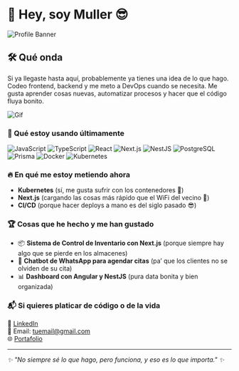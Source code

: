 # 👋 Hey, soy Muller 😎

![Profile Banner](https://cdn.shopify.com/s/files/1/0657/3100/2634/files/papier-peint-cactus-paysage-desertique-au-coucher-du-soleil_d762b181-d0ee-41ca-8389-d6cb4e3be8d0.png?v=1730361248)

## 🛠 Qué onda
Si ya llegaste hasta aquí, probablemente ya tienes una idea de lo que hago. Codeo frontend, backend y me meto a DevOps cuando se necesita. Me gusta aprender cosas nuevas, automatizar procesos y hacer que el código fluya bonito.

![Gif](https://media.giphy.com/media/eoxomXXVL2S0E/giphy.gif?cid=ecf05e47rfhbtno5263oieexnbb52gbbukjty3boemv44p41&ep=v1_gifs_search&rid=giphy.gif&ct=g)

### 🚀 Qué estoy usando últimamente

![JavaScript](https://img.shields.io/badge/-JavaScript-F7DF1E?style=flat-square&logo=javascript&logoColor=black)
![TypeScript](https://img.shields.io/badge/-TypeScript-3178C6?style=flat-square&logo=typescript&logoColor=white)
![React](https://img.shields.io/badge/-React-61DAFB?style=flat-square&logo=react&logoColor=black)
![Next.js](https://img.shields.io/badge/-Next.js-000000?style=flat-square&logo=next.js&logoColor=white)
![NestJS](https://img.shields.io/badge/-NestJS-E0234E?style=flat-square&logo=nestjs&logoColor=white)
![PostgreSQL](https://img.shields.io/badge/-PostgreSQL-336791?style=flat-square&logo=postgresql&logoColor=white)
![Prisma](https://img.shields.io/badge/-Prisma-2D3748?style=flat-square&logo=prisma&logoColor=white)
![Docker](https://img.shields.io/badge/-Docker-2496ED?style=flat-square&logo=docker&logoColor=white)
![Kubernetes](https://img.shields.io/badge/-Kubernetes-326CE5?style=flat-square&logo=kubernetes&logoColor=white)

### 🔥 En qué me estoy metiendo ahora
- **Kubernetes** (sí, me gusta sufrir con los contenedores 🐳)
- **Next.js** (cargando las cosas más rápido que el WiFi del vecino 🚀)
- **CI/CD** (porque hacer deploys a mano es del siglo pasado 😎)

### 🏆 Cosas que he hecho y me han gustado
- 📦 **Sistema de Control de Inventario con Next.js** (porque siempre hay algo que se pierde en los almacenes)
- 🤖 **Chatbot de WhatsApp para agendar citas** (pa’ que los clientes no se olviden de su cita)
- 📊 **Dashboard con Angular y NestJS** (pura data bonita y bien organizada)

### 📬 Si quieres platicar de código o de la vida
💼 [LinkedIn](https://linkedin.com/in/tuusuario)  
📧 Email: tuemail@gmail.com  
🌐 [Portafolio](https://tusitio.com)

---
_✨ "No siempre sé lo que hago, pero funciona, y eso es lo que importa." ✨_
